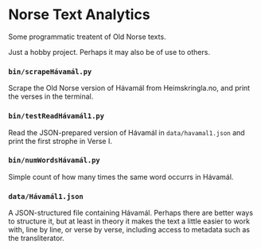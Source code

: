 # Norse Text Analytics

Some programmatic treatent of Old Norse texts.

Just a hobby project. Perhaps it may also be of use to others.

### `bin/scrapeHávamál.py`

Scrape the Old Norse version of Hávamál from Heimskringla.no,  and print the verses in the terminal.

### `bin/testReadHávamál1.py`

Read the JSON-prepared version of Hávamál in `data/havamal1.json` and print the first strophe in Verse I.

### `bin/numWordsHávamál.py`

Simple count of how many times the same word occurrs in Hávamál.

### `data/Hávamál1.json`

A JSON-structured file containing Hávamál. Perhaps there are better ways to structure it, but at least in theory it makes the text a little easier to work with, line by line, or verse by verse, including access to metadata such as the transliterator.
